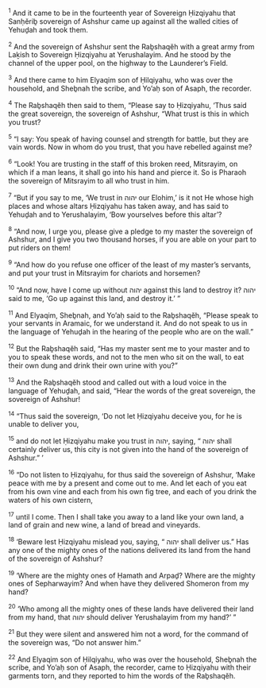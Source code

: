 <sup>1</sup> And it came to be in the fourteenth year of Sovereign Ḥizqiyahu that Sanḥĕriḇ sovereign of Ashshur came up against all the walled cities of Yehuḏah and took them.

<sup>2</sup> And the sovereign of Ashshur sent the Raḇshaqĕh with a great army from Laḵish to Sovereign Ḥizqiyahu at Yerushalayim. And he stood by the channel of the upper pool, on the highway to the Launderer’s Field.

<sup>3</sup> And there came to him Elyaqim son of Ḥilqiyahu, who was over the household, and Sheḇnah the scribe, and Yo’aḥ son of Asaph, the recorder.

<sup>4</sup> The Raḇshaqĕh then said to them, “Please say to Ḥizqiyahu, ‘Thus said the great sovereign, the sovereign of Ashshur, “What trust is this in which you trust?

<sup>5</sup> “I say: You speak of having counsel and strength for battle, but they are vain words. Now in whom do you trust, that you have rebelled against me?

<sup>6</sup> “Look! You are trusting in the staff of this broken reed, Mitsrayim, on which if a man leans, it shall go into his hand and pierce it. So is Pharaoh the sovereign of Mitsrayim to all who trust in him.

<sup>7</sup> “But if you say to me, ‘We trust in יהוה our Elohim,’ is it not He whose high places and whose altars Ḥizqiyahu has taken away, and has said to Yehuḏah and to Yerushalayim, ‘Bow yourselves before this altar’?

<sup>8</sup> “And now, I urge you, please give a pledge to my master the sovereign of Ashshur, and I give you two thousand horses, if you are able on your part to put riders on them!

<sup>9</sup> “And how do you refuse one officer of the least of my master’s servants, and put your trust in Mitsrayim for chariots and horsemen?

<sup>10</sup> “And now, have I come up without יהוה against this land to destroy it? יהוה said to me, ‘Go up against this land, and destroy it.’ ”

<sup>11</sup> And Elyaqim, Sheḇnah, and Yo’aḥ said to the Raḇshaqĕh, “Please speak to your servants in Aramaic, for we understand it. And do not speak to us in the language of Yehuḏah in the hearing of the people who are on the wall.”

<sup>12</sup> But the Raḇshaqĕh said, “Has my master sent me to your master and to you to speak these words, and not to the men who sit on the wall, to eat their own dung and drink their own urine with you?”

<sup>13</sup> And the Raḇshaqĕh stood and called out with a loud voice in the language of Yehuḏah, and said, “Hear the words of the great sovereign, the sovereign of Ashshur!

<sup>14</sup> “Thus said the sovereign, ‘Do not let Ḥizqiyahu deceive you, for he is unable to deliver you,

<sup>15</sup> and do not let Ḥizqiyahu make you trust in יהוה, saying, “ יהוה shall certainly deliver us, this city is not given into the hand of the sovereign of Ashshur.” ’

<sup>16</sup> “Do not listen to Ḥizqiyahu, for thus said the sovereign of Ashshur, ‘Make peace with me by a present and come out to me. And let each of you eat from his own vine and each from his own fig tree, and each of you drink the waters of his own cistern,

<sup>17</sup> until I come. Then I shall take you away to a land like your own land, a land of grain and new wine, a land of bread and vineyards.

<sup>18</sup> ‘Beware lest Ḥizqiyahu mislead you, saying, “ יהוה shall deliver us.” Has any one of the mighty ones of the nations delivered its land from the hand of the sovereign of Ashshur?

<sup>19</sup> ‘Where are the mighty ones of Ḥamath and Arpaḏ? Where are the mighty ones of Sepharwayim? And when have they delivered Shomeron from my hand?

<sup>20</sup> ‘Who among all the mighty ones of these lands have delivered their land from my hand, that יהוה should deliver Yerushalayim from my hand?’ ”

<sup>21</sup> But they were silent and answered him not a word, for the command of the sovereign was, “Do not answer him.”

<sup>22</sup> And Elyaqim son of Ḥilqiyahu, who was over the household, Sheḇnah the scribe, and Yo’aḥ son of Asaph, the recorder, came to Ḥizqiyahu with their garments torn, and they reported to him the words of the Raḇshaqĕh.

